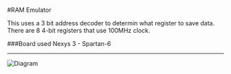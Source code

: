 #RAM Emulator

This uses a 3 bit address decoder to determin what register to save data.   
There are 8 4-bit registers that use 100MHz clock.  

###Board used
Nexys 3 - Spartan-6

---

![Diagram](https://raw.github.com/javierchavez/RAM/master/images/diagram.png)